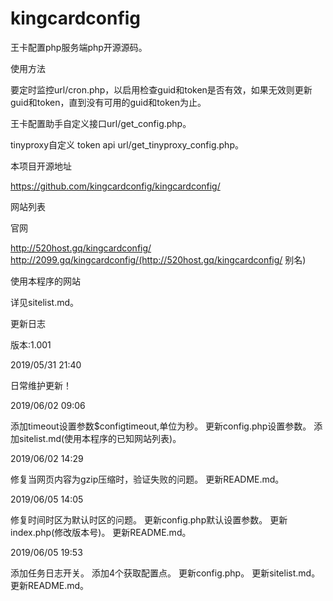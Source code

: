 # kingcardconfig
王卡配置php服务端php开源源码。

使用方法

要定时监控url/cron.php，以启用检查guid和token是否有效，如果无效则更新guid和token，直到没有可用的guid和token为止。

王卡配置助手自定义接口url/get_config.php。

tinyproxy自定义 token api url/get_tinyproxy_config.php。

本项目开源地址

https://github.com/kingcardconfig/kingcardconfig/

网站列表

官网

http://520host.gq/kingcardconfig/
http://2099.gq/kingcardconfig/(http://520host.gq/kingcardconfig/ 别名)

使用本程序的网站

详见sitelist.md。

更新日志

版本:1.001

2019/05/31 21:40

日常维护更新！

2019/06/02 09:06

添加timeout设置参数$configtimeout,单位为秒。
更新config.php设置参数。
添加sitelist.md(使用本程序的已知网站列表)。

2019/06/02 14:29

修复当网页内容为gzip压缩时，验证失败的问题。
更新README.md。

2019/06/05 14:05

修复时间时区为默认时区的问题。
更新config.php默认设置参数。
更新index.php(修改版本号)。
更新README.md。

2019/06/05 19:53

添加任务日志开关。
添加4个获取配置点。
更新config.php。
更新sitelist.md。
更新README.md。
